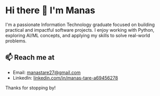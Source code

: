 # Hi there 👋 I'm Manas

I'm a passionate Information Technology graduate focused on building practical and impactful software projects. I enjoy working with Python, exploring AI/ML concepts, and applying my skills to solve real-world problems.

## 📫 Reach me at
- Email: manastare27@gmail.com  
- LinkedIn: [linkedin.com/in/manas-tare-a69456278](https://www.linkedin.com/in/manas-tare-a69456278)

Thanks for stopping by!
